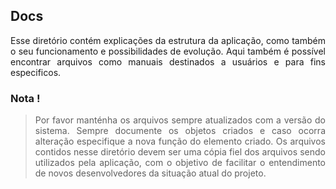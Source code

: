 ## Docs

<p style="text-align: justify;">
Esse diretório contém explicações da estrutura da aplicação, como também o seu funcionamento e possibilidades de evolução. Aqui também é possível encontrar arquivos como manuais destinados a usuários e para fins especificos.
</p>

### Nota !

><p style="text-align: justify;">Por favor manténha os arquivos sempre atualizados com a versão do sistema. Sempre documente os objetos criados e caso ocorra alteração especifique a nova função do elemento criado. Os arquivos contidos nesse diretório devem ser uma cópia fiel dos arquivos sendo utilizados pela aplicação, com o objetivo de facilitar o entendimento de novos desenvolvedores da situação atual do projeto.</p>